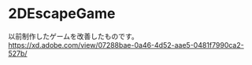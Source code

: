 # 2DEscapeGame
以前制作したゲームを改善したものです。  
https://xd.adobe.com/view/07288bae-0a46-4d52-aae5-0481f7990ca2-527b/  
